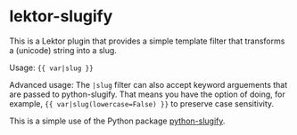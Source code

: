 # lektor-slugify

This is a Lektor plugin that provides a simple template filter that transforms a (unicode) string into a slug.

Usage: `{{ var|slug }}`

Advanced usage: The `|slug` filter can also accept keyword arguements that are passed to python-slugify. That means you have the option of doing, for example, `{{ var|slug(lowercase=False) }}` to preserve case sensitivity.

This is a simple use of the Python package [python-slugify](https://github.com/un33k/python-slugify).
